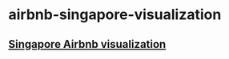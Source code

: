 # airbnb-singapore-visualization

## [Singapore Airbnb visualization](https://jwc225.shinyapps.io/airbnb_singapore_viz/)
